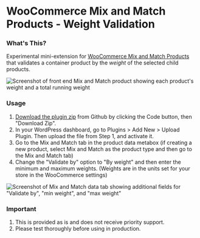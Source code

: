 # WooCommerce Mix and Match Products - Weight Validation

### What's This?

Experimental mini-extension for [WooCommerce Mix and Match Products](https://woocommerce.com/products/woocommerce-mix-and-match-products/) that validates a container product by the _weight_ of the selected child products.


![Screenshot of front end Mix and Match product showing each product's weight and a total running weight](https://user-images.githubusercontent.com/507025/94208955-50091000-fe88-11ea-9965-e04edf4df2f1.png)

### Usage

1. [Download the plugin zip](https://github.com/kathyisawesome/wc-mnm-weight/archive/master.zip) from Github by clicking the Code button, then "Download Zip".
2. In your WordPress dashboard, go to Plugins > Add New > Upload Plugin. Then upload the file from Step 1, and activate it.
3. Go to the Mix and Match tab in the product data metabox (if creating a new product, select Mix and Match as the product type and then go to the Mix and Match tab)
4. Change the "Validate by" option to "By weight" and then enter the minimum and maximum weights. (Weights are in the units set for your store in the WooCommerce settings)

![Screenshot of Mix and Match data tab showing additional fields for "Validate by", "min weight", and "max weight"](https://user-images.githubusercontent.com/507025/94208655-914cf000-fe87-11ea-8b47-80ebf452bae1.png)

### Important

1. This is provided as is and does not receive priority support.
2. Please test thoroughly before using in production.
